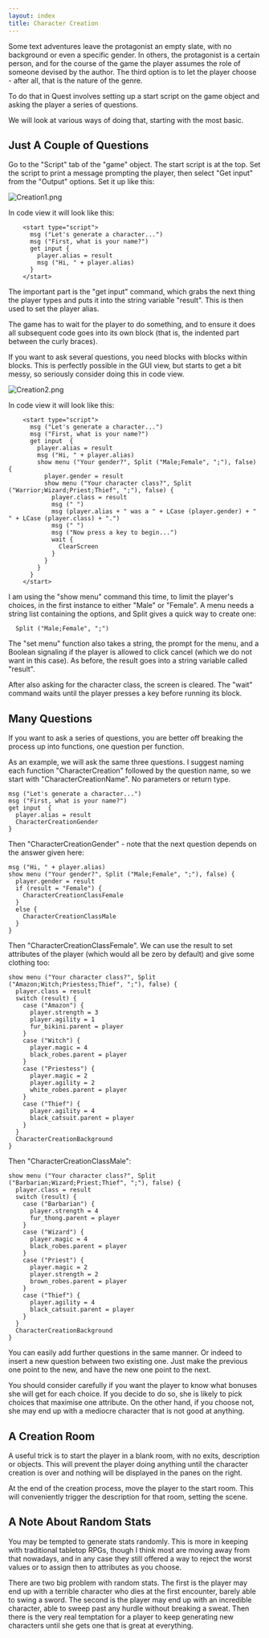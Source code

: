 ```yaml
---
layout: index
title: Character Creation
---
```


Some text adventures leave the protagonist an empty slate, with no background or even a specific gender. In others, the protagonist is a certain person, and for the course of the game the player assumes the role of someone devised by the author. The third option is to let the player choose - after all, that is the nature of the genre.

To do that in Quest involves setting up a start script on the game object and asking the player a series of questions.

We will look at various ways of doing that, starting with the most basic.


Just A Couple of Questions
--------------------------

Go to the "Script" tab of the "game" object. The start script is at the top. Set the script to print a message prompting the player, then select "Get input" from the "Output" options. Set it up like this:

![](images/Creation1.png "Creation1.png")

In code view it will look like this:

        <start type="script">
          msg ("Let's generate a character...")
          msg ("First, what is your name?")
          get input {
            player.alias = result
            msg ("Hi, " + player.alias)
          }
        </start>

The important part is the "get input" command, which grabs the next thing the player types and puts it into the string variable "result". This is then used to set the player alias.

The game has to wait for the player to do something, and to ensure it does all subsequent code goes into its own block (that is, the indented part between the curly braces).

If you want to ask several questions, you need blocks with blocks within blocks. This is perfectly possible in the GUI view, but starts to get a bit messy, so seriously consider doing this in code view.

![](images/Creation2.png "Creation2.png")

In code view it will look like this:

        <start type="script">
          msg ("Let's generate a character...")
          msg ("First, what is your name?")
          get input  {
            player.alias = result
            msg ("Hi, " + player.alias)
            show menu ("Your gender?", Split ("Male;Female", ";"), false) {
              player.gender = result
              show menu ("Your character class?", Split ("Warrior;Wizard;Priest;Thief", ";"), false) {
                player.class = result
                msg (" ")
                msg (player.alias + " was a " + LCase (player.gender) + " " + LCase (player.class) + ".")
                msg (" ")
                msg ("Now press a key to begin...")
                wait {
                  ClearScreen
                }
              }
            }
          }
        </start>

I am using the "show menu" command this time, to limit the player's choices, in the first instance to either "Male" or "Female". A menu needs a string list containing the options, and Split gives a quick way to create one:

      Split ("Male;Female", ";")

The "set menu" function also takes a string, the prompt for the menu, and a Boolean signaling if the player is allowed to click cancel (which we do not want in this case). As before, the result goes into a string variable called "result".

After also asking for the character class, the screen is cleared. The "wait" command waits until the player presses a key before running its block.


Many Questions
--------------

If you want to ask a series of questions, you are better off breaking the process up into functions, one question per function.

As an example, we will ask the same three questions. I suggest naming each function "CharacterCreation" followed by the question name, so we start with "CharacterCreationName". No parameters or return type.


```
msg ("Let's generate a character...")
msg ("First, what is your name?")
get input  {
  player.alias = result
  CharacterCreationGender
}
```

Then "CharacterCreationGender" - note that the next question depends on the answer given here:

```
msg ("Hi, " + player.alias)
show menu ("Your gender?", Split ("Male;Female", ";"), false) {
  player.gender = result
  if (result = "Female") {
    CharacterCreationClassFemale
  }
  else {
    CharacterCreationClassMale
  }
}
```

Then "CharacterCreationClassFemale". We can use the result to set attributes of the player (which would all be zero by default) and give some clothing too:

```
show menu ("Your character class?", Split ("Amazon;Witch;Priestess;Thief", ";"), false) {
  player.class = result
  switch (result) {
    case ("Amazon") {
      player.strength = 3
      player.agility = 1
      fur_bikini.parent = player
    }
    case ("Witch") {
      player.magic = 4
      black_robes.parent = player
    }
    case ("Priestess") {
      player.magic = 2
      player.agility = 2
      white_robes.parent = player
    }
    case ("Thief") {
      player.agility = 4
      black_catsuit.parent = player
    }
  }
  CharacterCreationBackground
}
```

Then "CharacterCreationClassMale":

```
show menu ("Your character class?", Split ("Barbarian;Wizard;Priest;Thief", ";"), false) {
  player.class = result
  switch (result) {
    case ("Barbarian") {
      player.strength = 4
      fur_thong.parent = player
    }
    case ("Wizard") {
      player.magic = 4
      black_robes.parent = player
    }
    case ("Priest") {
      player.magic = 2
      player.strength = 2
      brown_robes.parent = player
    }
    case ("Thief") {
      player.agility = 4
      black_catsuit.parent = player
    }
  }
  CharacterCreationBackground
}
```

You can easily add further questions in the same manner. Or indeed to insert a new question between two existing one. Just make the previous one point to the new, and have the new one point to the next.

You should consider carefully if you want the player to know what bonuses she will get for each choice. If you decide to do so, she is likely to pick choices that maximise one attribute. On the other hand, if you choose not, she may end up with a mediocre character that is not good at anything.



A Creation Room
---------------

A useful trick is to start the player in a blank room, with no exits, description or objects. This will prevent the player doing anything until the character creation is over and nothing will be displayed in the panes on the right.

At the end of the creation process, move the player to the start room. This will conveniently trigger the description for that room, setting the scene.


A Note About Random Stats
-------------------------

You may be tempted to generate stats randomly. This is more in keeping with traditional tabletop RPGs, though I think most are moving away from that nowadays, and in any case they still offered a way to reject the worst values or to assign then to attributes as you choose.

There are two big problem with random stats. The first is the player may end up with a terrible character who dies at the first encounter, barely able to swing a sword. The second is the player may end up with an incredible character, able to sweep past any hurdle without breaking a sweat. Then there is the very real temptation for a player to keep generating new characters until she gets one that is great at everything.